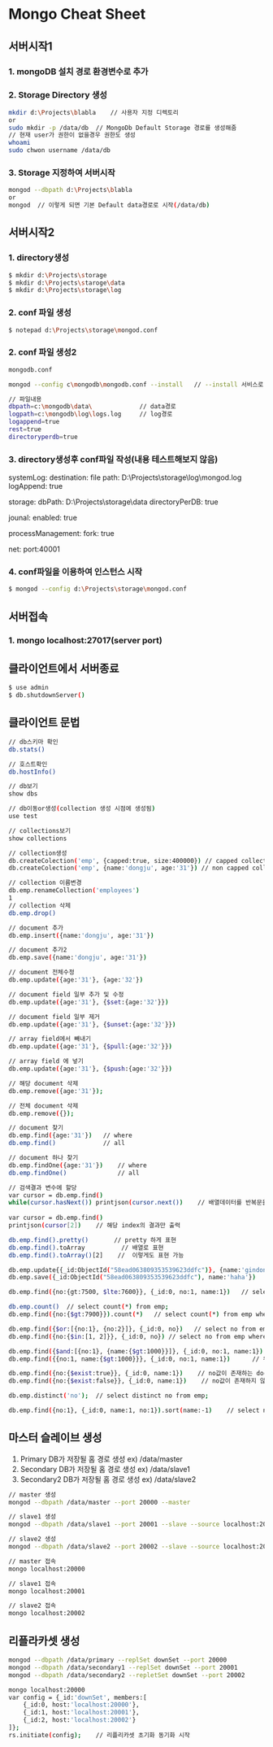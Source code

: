 # Mongo Cheat Sheet

## 서버시작1
### 1. mongoDB 설치 경로 환경변수로 추가
### 2. Storage Directory 생성
```sh
mkdir d:\Projects\blabla    // 사용자 지정 디렉토리
or
sudo mkdir -p /data/db  // MongoDb Default Storage 경로를 생성해줌
// 현재 user가 권한이 없을경우 권한도 생성
whoami
sudo chwon username /data/db
```
### 3. Storage 지정하여 서버시작
```sh
mongod --dbpath d:\Projects\blabla
or
mongod  // 이렇게 되면 기본 Default data경로로 시작(/data/db)
```

## 서버시작2
### 1. directory생성
```sh
$ mkdir d:\Projects\storage
$ mkdir d:\Projects\staroge\data
$ mkdir d:\Projects\storage\log
```
### 2. conf 파일 생성
```sh
$ notepad d:\Projects\storage\mongod.conf
```
### 2. conf 파일 생성2
```sh
mongodb.conf

mongod --config c\mongodb\mongodb.conf --install   // --install 서비스로 등록되고 다음부터는 생략 가능

// 파일내용
dbpath=c:\mongodb\data\             // data경로
logpath=c:\mongodb\log\logs.log     // log경로
logappend=true
rest=true
directoryperdb=true
```

### 3. directory생성후 conf파일 작성(내용 테스트해보지 않음)
systemLog:
	destination: file
	path: D:\Projects\storage\log\mongod.log
	logAppend: true

storage:
	dbPath: D:\Projects\storage\data
	directoryPerDB: true

jounal:
	enabled: true

processManagement:
	fork: true

net:
	port:40001
### 4. conf파일을 이용하여 인스턴스 시작
```sh
$ mongod --config d:\Projects\storage\mongod.conf
```

## 서버접속
### 1. mongo localhost:27017(server port)

## 클라이언트에서 서버종료
```sh
$ use admin
$ db.shutdownServer() 

```

## 클라이언트 문법
```sh
// db스키마 확인
db.stats()

// 호스트확인
db.hostInfo()

// db보기
show dbs

// db이동or생성(collection 생성 시점에 생성됨)
use test

// collections보기
show collections

// collection생성
db.createColection('emp', {capped:true, size:400000}) // capped collection
db.createColection('emp', {name:'dongju', age:'31'}) // non capped collection (default)

// collection 이름변경
db.emp.renameCollection('employees')
1
// collection 삭제
db.emp.drop()

// document 추가
db.emp.insert({name:'dongju', age:'31'})

// document 추가2
db.emp.save({name:'dongju', age:'31'})

// document 전체수정
db.emp.update({age:'31'}, {age:'32'})

// document field 일부 추가 및 수정
db.emp.update({age:'31'}, {$set:{age:'32'}})

// document field 일부 제거
db.emp.update({age:'31'}, {$unset:{age:'32'}})

// array field에서 빼내기
db.emp.update({age:'31'}, {$pull:{age:'32'}})

// array field 에 넣기
db.emp.update({age:'31'}, {$push:{age:'32'}})

// 해당 document 삭제
db.emp.remove({age:'31'});

// 전체 document 삭제
db.emp.remove({});

// document 찾기
db.emp.find({age:'31'})   // where
db.emp.find()             // all

// document 하나 찾기
db.emp.findOne({age:'31'})    // where
db.emp.findOne()              // all

// 검색결과 변수에 할당
var cursor = db.emp.find()
while(cursor.hasNext()) printjson(cursor.next())    // 배열데이터를 반복문을 통해 출력
 
var cursor = db.emp.find()
printjson(cursor[2])    // 해당 index의 결과만 출력

db.emp.find().pretty()       // pretty 하게 표현
db.emp.find().toArray          // 배열로 표현
db.emp.find().toArray()[2]    //  이렇게도 표현 가능

db.emp.update{{_id:ObjectId("58ead063809353539623ddfc")}, {name:'gindong'}}     // update emp set name='gindong' where _id=ObjectId("58ead063809353539623ddfc");
db.emp.save({_id:ObjectId("58ead063809353539623ddfc"), name:'haha'})        // 해당 키에 매치되는 document 새로 저장(기존필드덮어씌움) / 매치안될경우 insert

db.emp.find({no:{gt:7500, $lte:7600}}, {_id:0, no:1, name:1})   // select no, name from emp where no>7500 and no<=7600;

db.emp.count()  // select count(*) from emp;
db.emp.find({no:{$gt:7900}}).count(*)   // select count(*) from emp where no>7900;

db.emp.find({$or:[{no:1}, {no:2}]}, {_id:0, no})   // select no from emp where no=1 or no=2;
db.emp.find({no:{$in:[1, 2]}}, {_id:0, no}) // select no from emp where no in (1,2);

db.emp.find({$and:[{no:1}, {name:{$gt:1000}}]}, {_id:0, no:1, name:1})      // select no, name from emp where no=1 and name>1000;
db.emp.find({{no:1, name:{$gt:1000}}}, {_id:0, no:1, name:1})      // 위와동일 $and일 경우에만 생략 가능

db.emp.find({no:{$exist:true}}, {_id:0, name:1})    // no값이 존재하는 document만 조회
db.emp.find({no:{$exist:false}}, {_id:0, name:1})    // no값이 존재하지 않는 document만 조회

db.emp.distinct('no');  // select distinct no from emp;

db.emp.find({no:1}, {_id:0, name:1, no:1}).sort(name:-1)    // select name, no from emp where no=1 order by name desc;
```

## 마스터 슬레이브 생성
1. Primary DB가 저장될 홈 경로 생성 ex) /data/master
2. Secondary DB가 저장될 홈 경로 생성 ex) /data/slave1
3. Secondary2 DB가 저장될 홈 경로 생성 ex) /data/slave2

```sh
// master 생성
mongod --dbpath /data/master --port 20000 --master

// slave1 생성
mongod --dbpath /data/slave1 --port 20001 --slave --source localhost:20000

// slave2 생성
mongod --dbpath /data/slave2 --port 20002 --slave --source localhost:20000

// master 접속
mongo localhost:20000

// slave1 접속
mongo localhost:20001

// slave2 접속
mongo localhost:20002
```

## 리플라카셋 생성
```sh
mongod --dbpath /data/primary --replSet downSet --port 20000
mongod --dbpath /data/secondary1 --replSet downSet --port 20001
mongod --dbpath /data/secondary2 --repletSet downSet --port 20002

mongo localhost:20000
var config = {_id:'downSet', members:[
    {_id:0, host:'localhost:20000'},
    {_id:1, host:'localhost:20001'},
    {_id:2, host:'localhost:20002'}
]};
rs.initiate(config);    // 리플리카셋 초기화 동기화 시작 
```



